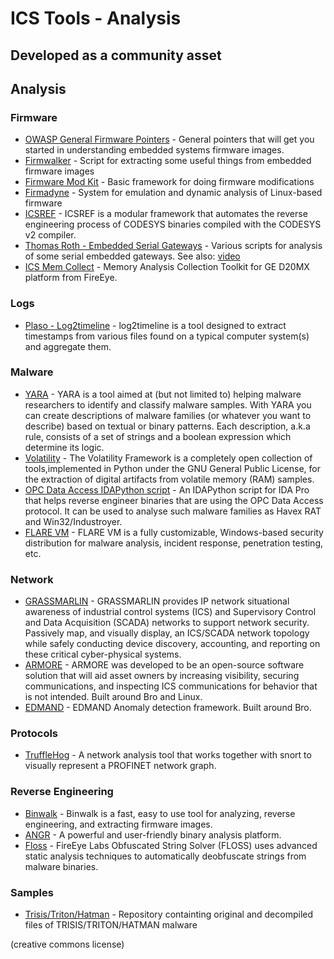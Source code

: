 # ICS Tools - Analysis
## Developed as a community asset

## Analysis
### Firmware
* [OWASP General Firmware Pointers](https://www.owasp.org/index.php/OWASP_Internet_of_Things_Project#tab=Firmware_Analysis) - General pointers that will get you started in understanding embedded systems firmware images.
* [Firmwalker](https://github.com/craigz28/firmwalker) - Script for extracting some useful things from embedded firmware images
* [Firmware Mod Kit](https://github.com/mirror/firmware-mod-kit) - Basic framework for doing firmware modifications
* [Firmadyne](https://github.com/firmadyne/firmadyne) - System for emulation and dynamic analysis of Linux-based firmware
* [ICSREF](https://github.com/momalab/ICSREF) - ICSREF is a modular framework that automates the reverse engineering process of CODESYS binaries compiled with the CODESYS v2 compiler.
* [Thomas Roth - Embedded Serial Gateways](https://github.com/nezza/scada-stuff) - Various scripts for analysis of some serial embedded gateways. See also: [video](https://media.ccc.de/v/34c3-8956-scada_-_gateway_to_s_hell)
* [ICS Mem Collect](https://github.com/fireeye/ics_mem_collect) - Memory Analysis Collection Toolkit for GE D20MX platform from FireEye.

### Logs
* [Plaso - Log2timeline](https://github.com/log2timeline/plaso/wiki) - log2timeline is a tool designed to extract timestamps from various files found on a typical computer system(s) and aggregate them.

### Malware
* [YARA](https://plusvic.github.io/yara/) - YARA is a tool aimed at (but not limited to) helping malware researchers to identify and classify malware samples. With YARA you can create descriptions of malware families (or whatever you want to describe) based on textual or binary patterns. Each description, a.k.a rule, consists of a set of strings and a boolean expression which determine its logic.
* [Volatility](https://github.com/volatilityfoundation/volatility) - The Volatility Framework is a completely open collection of tools,implemented in Python under the GNU General Public License, for the extraction of digital artifacts from volatile memory (RAM) samples.
* [OPC Data Access IDAPython script](https://github.com/eset/malware-research/tree/master/industroyer) - An IDAPython script for IDA Pro that helps reverse engineer binaries that are using the OPC Data Access protocol. It can be used to analyse such malware families as Havex RAT and Win32/Industroyer.
* [FLARE VM](https://github.com/fireeye/flare-vm) - FLARE VM is a fully customizable, Windows-based security distribution for malware analysis, incident response, penetration testing, etc.

### Network
* [GRASSMARLIN](https://github.com/iadgov/GRASSMARLIN) - GRASSMARLIN provides IP network situational awareness of industrial control systems (ICS) and Supervisory Control and Data Acquisition (SCADA) networks to support network security. Passively map, and visually display, an ICS/SCADA network topology while safely conducting device discovery, accounting, and reporting on these critical cyber-physical systems.
* [ARMORE](https://github.com/ITI/ARMORE) - ARMORE was developed to be an open-source software solution that will aid asset owners by increasing visibility, securing communications, and inspecting ICS communications for behavior that is not intended. Built around Bro and Linux.
* [EDMAND](https://github.com/ITI/EDMAND) - EDMAND Anomaly detection framework. Built around Bro.

### Protocols
* [TruffleHog](https://github.com/TruffleHog/TruffleHog) - A network analysis tool that works together with snort to visually represent a PROFINET network graph.

### Reverse Engineering
* [Binwalk](https://github.com/ReFirmLabs/binwalk) - Binwalk is a fast, easy to use tool for analyzing, reverse engineering, and extracting firmware images.
* [ANGR](https://github.com/angr/angr) - A powerful and user-friendly binary analysis platform.
* [Floss](https://github.com/fireeye/flare-floss) - FireEye Labs Obfuscated String Solver (FLOSS) uses advanced static analysis techniques to automatically deobfuscate strings from malware binaries.

### Samples
* [Trisis/Triton/Hatman](https://github.com/ICSrepo/TRISIS-TRITON-HATMAN) - Repository containting original and decompiled files of TRISIS/TRITON/HATMAN malware


(creative commons license)
